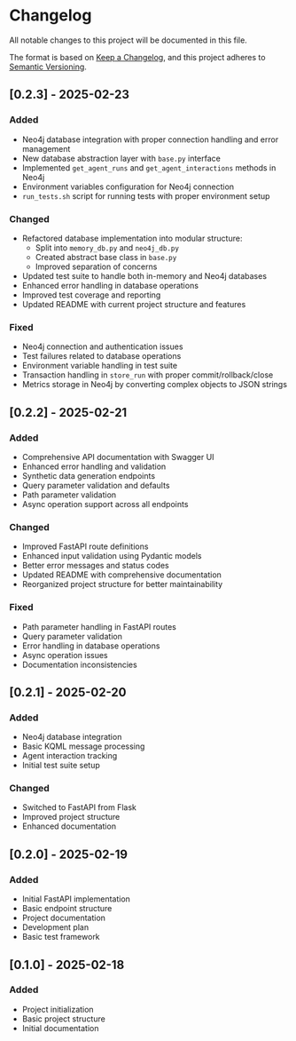 # Changelog

All notable changes to this project will be documented in this file.

The format is based on [Keep a Changelog](https://keepachangelog.com/en/1.0.0/),
and this project adheres to [Semantic Versioning](https://semver.org/spec/v2.0.0.html).

## [0.2.3] - 2025-02-23

### Added
- Neo4j database integration with proper connection handling and error management
- New database abstraction layer with `base.py` interface
- Implemented `get_agent_runs` and `get_agent_interactions` methods in Neo4j
- Environment variables configuration for Neo4j connection
- `run_tests.sh` script for running tests with proper environment setup

### Changed
- Refactored database implementation into modular structure:
  - Split into `memory_db.py` and `neo4j_db.py`
  - Created abstract base class in `base.py`
  - Improved separation of concerns
- Updated test suite to handle both in-memory and Neo4j databases
- Enhanced error handling in database operations
- Improved test coverage and reporting
- Updated README with current project structure and features

### Fixed
- Neo4j connection and authentication issues
- Test failures related to database operations
- Environment variable handling in test suite
- Transaction handling in `store_run` with proper commit/rollback/close
- Metrics storage in Neo4j by converting complex objects to JSON strings

## [0.2.2] - 2025-02-21

### Added
- Comprehensive API documentation with Swagger UI
- Enhanced error handling and validation
- Synthetic data generation endpoints
- Query parameter validation and defaults
- Path parameter validation
- Async operation support across all endpoints

### Changed
- Improved FastAPI route definitions
- Enhanced input validation using Pydantic models
- Better error messages and status codes
- Updated README with comprehensive documentation
- Reorganized project structure for better maintainability

### Fixed
- Path parameter handling in FastAPI routes
- Query parameter validation
- Error handling in database operations
- Async operation issues
- Documentation inconsistencies

## [0.2.1] - 2025-02-20

### Added
- Neo4j database integration
- Basic KQML message processing
- Agent interaction tracking
- Initial test suite setup

### Changed
- Switched to FastAPI from Flask
- Improved project structure
- Enhanced documentation

## [0.2.0] - 2025-02-19

### Added
- Initial FastAPI implementation
- Basic endpoint structure
- Project documentation
- Development plan
- Basic test framework

## [0.1.0] - 2025-02-18

### Added
- Project initialization
- Basic project structure
- Initial documentation